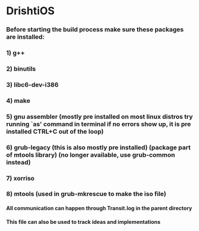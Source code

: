 # DrishtiOS

### Before starting the build process make sure these packages are installed:
### 1) g++
### 2) binutils
### 3) libc6-dev-i386
### 4) make
### 5) gnu assembler (mostly pre installed on most linux distros try running `as' command in terminal if no errors show up, it is pre installed CTRL+C out of the loop)
### 6) grub-legacy (this is also mostly pre installed) (package part of mtools library) (no longer available, use grub-common instead)
### 7) xorriso
### 8) mtools (used in grub-mkrescue to make the iso file)

#### All communication can happen through Transit.log in the parent directory
#### This file can also be used to track ideas and implementations